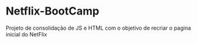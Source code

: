 # Netflix-BootCamp
Projeto de consolidação de JS e HTML com o objetivo de recriar o pagina inicial do NetFlix
